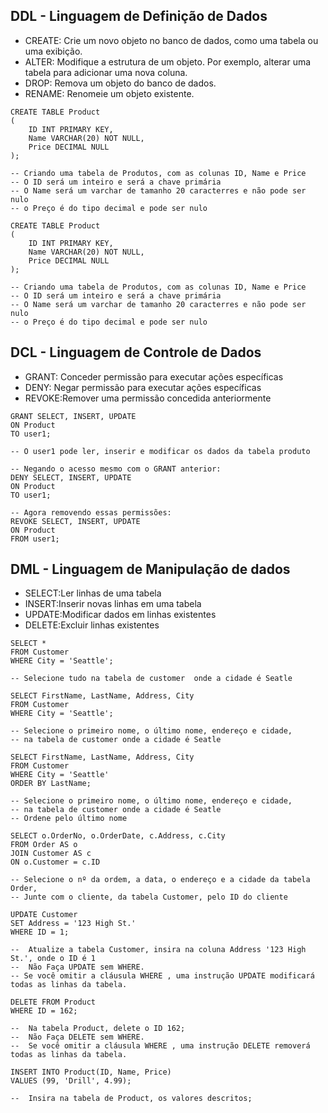 ## DDL - Linguagem de Definição de Dados
* CREATE: Crie um novo objeto no banco de dados, como uma tabela ou uma exibição.
* ALTER:	Modifique a estrutura de um objeto. Por exemplo, alterar uma tabela para adicionar uma nova coluna.
* DROP:	Remova um objeto do banco de dados.
* RENAME:	Renomeie um objeto existente.
```
CREATE TABLE Product
(
    ID INT PRIMARY KEY,
    Name VARCHAR(20) NOT NULL,
    Price DECIMAL NULL
);

-- Criando uma tabela de Produtos, com as colunas ID, Name e Price
-- O ID será um inteiro e será a chave primária
-- O Name será um varchar de tamanho 20 caracterres e não pode ser nulo
-- o Preço é do tipo decimal e pode ser nulo 
  ```
```
CREATE TABLE Product
(
    ID INT PRIMARY KEY,
    Name VARCHAR(20) NOT NULL,
    Price DECIMAL NULL
);

-- Criando uma tabela de Produtos, com as colunas ID, Name e Price
-- O ID será um inteiro e será a chave primária
-- O Name será um varchar de tamanho 20 caracterres e não pode ser nulo
-- o Preço é do tipo decimal e pode ser nulo 
  ```
## DCL - Linguagem de Controle de Dados
* GRANT: Conceder permissão para executar ações específicas
* DENY: Negar permissão para executar ações específicas
* REVOKE:Remover uma permissão concedida anteriormente
```
GRANT SELECT, INSERT, UPDATE
ON Product
TO user1;

-- O user1 pode ler, inserir e modificar os dados da tabela produto
  ```
```
-- Negando o acesso mesmo com o GRANT anterior:
DENY SELECT, INSERT, UPDATE
ON Product
TO user1;

  ```
```
-- Agora removendo essas permissões:
REVOKE SELECT, INSERT, UPDATE
ON Product
FROM user1;

  ```

## DML - Linguagem de Manipulação de dados
* SELECT:Ler linhas de uma tabela
* INSERT:Inserir novas linhas em uma tabela
* UPDATE:Modificar dados em linhas existentes
* DELETE:Excluir linhas existentes
```
SELECT *
FROM Customer
WHERE City = 'Seattle';

-- Selecione tudo na tabela de customer  onde a cidade é Seatle
  ```
```
SELECT FirstName, LastName, Address, City
FROM Customer
WHERE City = 'Seattle';

-- Selecione o primeiro nome, o último nome, endereço e cidade,
-- na tabela de customer onde a cidade é Seatle
  ```
```
SELECT FirstName, LastName, Address, City
FROM Customer
WHERE City = 'Seattle'
ORDER BY LastName;

-- Selecione o primeiro nome, o último nome, endereço e cidade,
-- na tabela de customer onde a cidade é Seatle
-- Ordene pelo último nome
  ```
```
SELECT o.OrderNo, o.OrderDate, c.Address, c.City
FROM Order AS o
JOIN Customer AS c
ON o.Customer = c.ID

-- Selecione o nº da ordem, a data, o endereço e a cidade da tabela Order,
-- Junte com o cliente, da tabela Customer, pelo ID do cliente
  ```
```
UPDATE Customer
SET Address = '123 High St.'
WHERE ID = 1;

--  Atualize a tabela Customer, insira na coluna Address '123 High St.', onde o ID é 1
--  Não Faça UPDATE sem WHERE.
-- Se você omitir a cláusula WHERE , uma instrução UPDATE modificará todas as linhas da tabela.
  ```
```
DELETE FROM Product
WHERE ID = 162;

--  Na tabela Product, delete o ID 162;
--  Não Faça DELETE sem WHERE.
--  Se você omitir a cláusula WHERE , uma instrução DELETE removerá todas as linhas da tabela.
  ```
```
INSERT INTO Product(ID, Name, Price)
VALUES (99, 'Drill', 4.99);

--  Insira na tabela de Product, os valores descritos;
  ```
